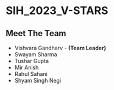 # SIH_2023_V-STARS

## Meet The Team
- Vishvara Gandharv - **(Team Leader)**
- Swayam Sharma
- Tushar Gupta
- Mir Anish
- Rahul Sahani
- Shyam Singh Negi
